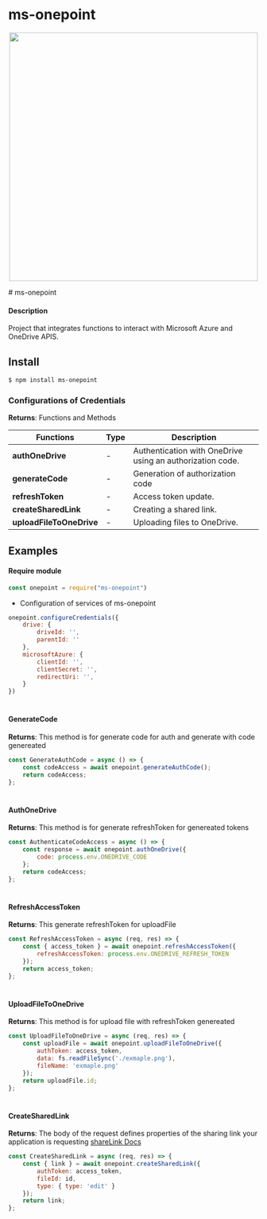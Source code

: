 # ms-onepoint

<p align="center">
  <img align="center" width="500px" src="https://i.ibb.co/LZ67ywk/IMG-4637.jpg" />
</p>
# ms-onepoint

#### Description
Project that integrates functions to interact with Microsoft Azure and OneDrive APIS.

## Install

```bash
$ npm install ms-onepoint
```


### Configurations of Credentials



**Returns**: Functions and Methods

| Functions              | Type           | Description                                                                                     |
|--------------------| ----------------- | ----------------------------------------------------------------------------------------------- |
| **authOneDrive**             |         -          |        Authentication with OneDrive using an authorization code.                                                                                    
| **generateCode** |               -    | Generation of authorization code               
| **refreshToken**    | - | Access token update.                                                                                  
| **createSharedLink**    |      -             | Creating a shared link.                                                  
| **uploadFileToOneDrive**     |        -           | Uploading files to OneDrive.                             


## Examples

#### Require module

```javascript
const onepoint = require("ms-onepoint")

```

+ Configuration of services of ms-onepoint

```javascript
onepoint.configureCredentials({
    drive: {
        driveId: '',
        parentId: ''
    },
    microsoftAzure: {
        clientId: '',
        clientSecret: '',
        redirectUri: '',
    }
})
```

#

#### GenerateCode

**Returns**: This method is for generate code for auth and generate with code genereated

```javascript
const GenerateAuthCode = async () => {
    const codeAccess = await onepoint.generateAuthCode();
    return codeAccess;
};
```

#

#### AuthOneDrive

**Returns**: This method is for generate refreshToken for genereated tokens

```javascript
const AuthenticateCodeAccess = async () => {
    const response = await onepoint.authOneDrive({
        code: process.env.ONEDRIVE_CODE 
    };
    return codeAccess;
};
```

#

#### RefreshAccessToken

**Returns**: This generate refreshToken for uploadFile

```javascript
const RefreshAccessToken = async (req, res) => {
    const { access_token } = await onepoint.refreshAccessToken({
        refreshAccessToken: process.env.ONEDRIVE_REFRESH_TOKEN 
    });
    return access_token;
};
```

#

#### UploadFileToOneDrive

**Returns**: This method is for upload file with refreshToken genereated

```javascript
const UploadFileToOneDrive = async (req, res) => {
    const uploadFile = await onepoint.uploadFileToOneDrive({ 
        authToken: access_token,
        data: fs.readFileSync('./exmaple.png'),
        fileName: 'exmaple.png' 
    });
    return uploadFile.id;
};
```
#

#### CreateSharedLink

**Returns**: The body of the request defines properties of the sharing link your application is requesting [shareLink Docs](https://learn.microsoft.com/en-us/onedrive/developer/rest-api/api/driveitem_createlink?view=odsp-graph-online)

```javascript
const CreateSharedLink = async (req, res) => {
    const { link } = await onepoint.createSharedLink({
        authToken: access_token,
        fileId: id,
        type: { type: 'edit' }
    });
    return link;
};
```
